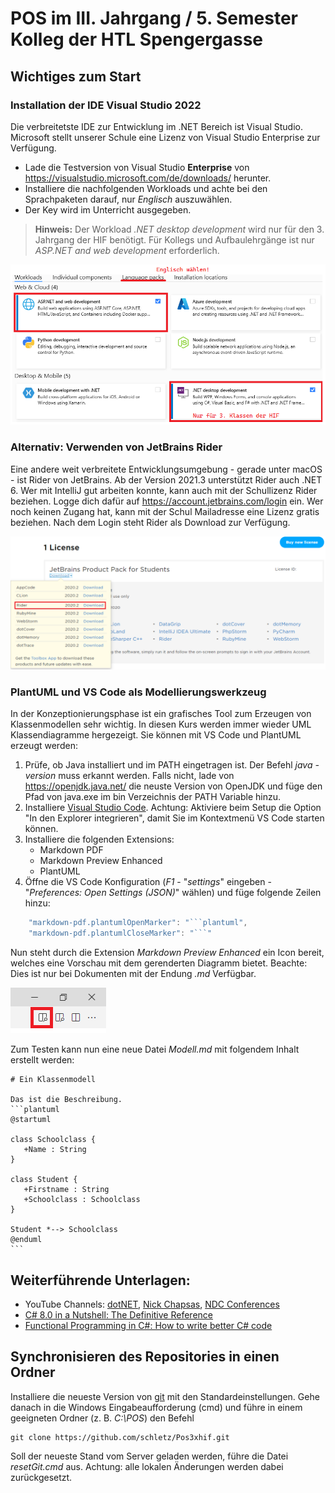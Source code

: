 # POS im III. Jahrgang / 5. Semester Kolleg der HTL Spengergasse

## Wichtiges zum Start

### Installation der IDE Visual Studio 2022

Die verbreitetste IDE zur Entwicklung im .NET Bereich ist Visual Studio. Microsoft stellt unserer
Schule eine Lizenz von Visual Studio Enterprise zur Verfügung.

- Lade die Testversion von Visual Studio **Enterprise** von https://visualstudio.microsoft.com/de/downloads/
  herunter.
- Installiere die nachfolgenden Workloads und achte bei den Sprachpaketen darauf, nur *Englisch* auszuwählen.
- Der Key wird im Unterricht ausgegeben.

> **Hinweis:** Der Workload *.NET desktop development* wird nur für den 3. Jahrgang der HIF benötigt.
> Für Kollegs und Aufbaulehrgänge ist nur *ASP.NET and web development* erforderlich.

![](vs_workloads_2.png)

### Alternativ: Verwenden von JetBrains Rider

Eine andere weit verbreitete Entwicklungsumgebung - gerade unter macOS - ist Rider von JetBrains.
Ab der Version 2021.3 unterstützt Rider auch .NET 6.
Wer mit IntelliJ gut arbeiten konnte, kann auch mit der Schullizenz Rider beziehen. Logge dich dafür
auf https://account.jetbrains.com/login ein. Wer noch keinen Zugang hat, kann mit der Schul Mailadresse
eine Lizenz gratis beziehen. Nach dem Login steht Rider als Download zur Verfügung.

![](resharper_download_4.png)

### PlantUML und VS Code als Modellierungswerkzeug

In der Konzeptionierungsphase ist ein grafisches Tool zum Erzeugen von Klassenmodellen sehr wichtig.
In diesen Kurs werden immer wieder UML Klassendiagramme hergezeigt. Sie können mit VS Code und
PlantUML erzeugt werden:

1. Prüfe, ob Java installiert und im PATH eingetragen ist. Der Befehl *java -version* muss erkannt
   werden. Falls nicht, lade von https://openjdk.java.net/ die neuste Version von OpenJDK und
   füge den Pfad von java.exe im bin Verzeichnis der PATH Variable hinzu.
1. Installiere [Visual Studio Code](https://code.visualstudio.com). Achtung: Aktiviere beim Setup
   die Option "In den Explorer integrieren", damit Sie im Kontextmenü VS Code starten können.
1. Installiere die folgenden Extensions:
   - Markdown PDF
   - Markdown Preview Enhanced
   - PlantUML
1. Öffne die VS Code Konfiguration (*F1* - "*settings*" eingeben - "*Preferences: Open Settings (JSON)*" wählen)
   und füge folgende Zeilen hinzu:

```javascript
    "markdown-pdf.plantumlOpenMarker": "```plantuml",
    "markdown-pdf.plantumlCloseMarker": "```"   
```

Nun steht durch die Extension *Markdown Preview Enhanced* ein Icon bereit, welches eine Vorschau
mit dem gerenderten Diagramm bietet. Beachte: Dies ist nur bei Dokumenten mit der 
Endung *.md* Verfügbar.

![](preview_vscode.png)

Zum Testen kann nun eine neue Datei *Modell.md* mit folgendem Inhalt erstellt werden:

````
# Ein Klassenmodell

Das ist die Beschreibung.
```plantuml
@startuml

class Schoolclass {
   +Name : String
}

class Student {
   +Firstname : String
   +Schoolclass : Schoolclass
}

Student *--> Schoolclass
@enduml
```
````
## Weiterführende Unterlagen:

- YouTube Channels: [dotNET](https://www.youtube.com/channel/UCvtT19MZW8dq5Wwfu6B0oxw),
  [Nick Chapsas](https://www.youtube.com/channel/UCrkPsvLGln62OMZRO6K-llg),
  [NDC Conferences](https://www.youtube.com/channel/UCTdw38Cw6jcm0atBPA39a0Q)
- [C# 8.0 in a Nutshell: The Definitive Reference](https://www.amazon.de/C-8-0-Nutshell-Definitive-Reference-dp-1492051136/dp/1492051136/ref=dp_ob_title_bk)
- [Functional Programming in C#: How to write better C# code](https://www.amazon.de/Functional-Programming-C-Enrico-Buonanno/dp/1617293954/ref=sr_1_1?__mk_de_DE=%C3%85M%C3%85%C5%BD%C3%95%C3%91&crid=18ZFWZ2G0KO0J&dchild=1&keywords=functional+programming+c%23&qid=1600494628&sprefix=Functional+programmin%2Caps%2C174&sr=8-1)

## Synchronisieren des Repositories in einen Ordner

Installiere die neueste Version von [git](https://git-scm.com/downloads) mit den Standardeinstellungen.
Gehe danach in die Windows Eingabeaufforderung (cmd) und führe in einem geeigneten Ordner
(z. B. *C:\POS*) den Befehl
```
git clone https://github.com/schletz/Pos3xhif.git
```

Soll der neueste Stand vom Server geladen werden, führe die Datei *resetGit.cmd* aus. Achtung:
alle lokalen Änderungen werden dabei zurückgesetzt.

